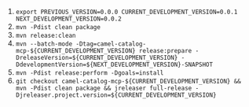 
1. `export PREVIOUS_VERSION=0.0.0 CURRENT_DEVELOPMENT_VERSION=0.0.1 NEXT_DEVELOPMENT_VERSION=0.0.2`
2. `mvn -Pdist clean package`
3. `mvn release:clean`
4. `mvn --batch-mode -Dtag=camel-catalog-mcp-${CURRENT_DEVELOPMENT_VERSION} release:prepare -DreleaseVersion=${CURRENT_DEVELOPMENT_VERSION} -DdevelopmentVersion=${NEXT_DEVELOPMENT_VERSION}-SNAPSHOT`
5. `mvn -Pdist release:perform -Dgoals=install`
6. `git checkout camel-catalog-mcp-${CURRENT_DEVELOPMENT_VERSION} && mvn -Pdist clean package && jreleaser full-release -Djreleaser.project.version=${CURRENT_DEVELOPMENT_VERSION}`